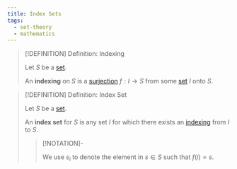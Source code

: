 ```yaml
---
title: Index Sets
tags:
  - set-theory
  - mathematics
---
```


>[!DEFINITION] Definition: Indexing
>
>Let $S$ be a [set](./index.md).
>
>An **indexing** on $S$ is a [surjection](../../Analysis/Functions/Types%20of%20Functions/Surjection.md) $f: I \to S$ from some [set](./index.md) $I$ onto $S$.
>

>[!DEFINITION] Definition: Index Set
>
>Let $S$ be a [set](./index.md).
>
>An **index set** for $S$ is any set $I$ for which there exists an [indexing](Indexing.md) from $I$ to $S$.
>
>>[!NOTATION]-
>>
>>We use $s_i$ to denote the element in $s \in S$ such that $f(i) = s$.
>>
>